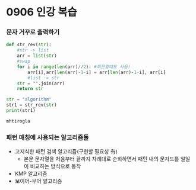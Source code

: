 # 0906 인강 복습

### 문자 거꾸로 출력하기

```python
def str_rev(str):
    #str -> list
    arr = list(str)
    #swap
    for i in range(len(arr)//2): #회문할때도 사용!
        arr[i],arr[len(arr)-1-i] = arr[len(arr)-1-i], arr[i]
        #list -> str
    str = "".join(arr)
    return str

str = "algorithm"
str1 = str_rev(str)
print(str1)
```

```python
mhtirogla
```



### 패턴 매칭에 사용되는 알고리즘들

- 고지식한 패턴 검색 알고리즘(구현할 필요성 有)
  - 본문 문자열을 처음부터 끝까지 차례대로 순회하면서 패턴 내의 문자드를 일일이 비교하는 방식으로 동작
- KMP 알고리즘
- 보이어-무어 알고리즘
